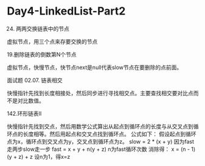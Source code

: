 # Day4-LinkedList-Part2
24. 两两交换链表中的节点

虚拟节点，用三个点来存要交换的节点

19.删除链表的倒数第N个节点 

虚拟节点，快慢节点，快节点next是null代表slow节点在要删除的点前面。

面试题 02.07. 链表相交 

快慢指针先找到长度相接处，然后同步进行寻找相交点。主要查找相交要对比点而不是对比数值。

142.环形链表II 

快慢指针先找到交点，然后用数学公式算出从起点到循环点的长度与从交叉点到循环点的长度相等。然后用起点和交叉点找到循环点。
公式如下：
假设起点到循环点为x，循环点到交叉点为y，交叉点到循环点为z。
slow = 2 * (x + y) 因为fast走两步slow走一步
fast = x + y + n(y + z) n为fast循环次数
消除得：
x = (n - 1) (y + z) + z
设n为1，得x=z
